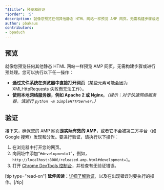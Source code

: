 ```yaml
---
"$title": 预览和验证
"$order": '5'
description: 就像您预览任何其他静态 HTML 网站一样预览 AMP 网页。无需构建步骤或进行预处理。您可以执行以下任一操作：
author: pbakaus
contributors:
- bpaduch
---
```


## 预览

就像您预览任何其他静态 HTML 网站一样预览 AMP 网页。无需构建步骤或进行预处理。您可以执行以下任一操作：

- **通过文件系统在浏览器中直接打开网页**（某些元素可能会因为 XMLHttpRequests 失败而无法工作）。
- **使用本地网络服务器，例如 Apache 2 或 Nginx**。*（提示：对于快速网络服务器，请运行 `python -m SimpleHTTPServer`。）*

## 验证

接下来，确保您的 AMP 网页**是实际有效的 AMP**，或者它不会被第三方平台（如 Google 搜索）发现和分发。要进行验证，请执行以下操作：

1. 在浏览器中打开您的网页。
2. 向网址中添加“`#development=1`”，例如，`http://localhost:8000/released.amp.html#development=1`。
3. 打开 [Chrome DevTools 控制台](https://developers.google.com/web/tools/chrome-devtools/debug/console/)，并检查有无验证错误。

[tip type="read-on"] <strong>延伸阅读</strong>：[详细了解验证](../../../../documentation/guides-and-tutorials/learn/validation-workflow/validate_amp.md)，以及在出现错误时要执行的操作。[/tip]
